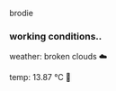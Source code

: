 brodie

<!--weather_start-->
### working conditions..

weather: broken clouds ☁️

temp: 13.87 °C 👕

<!--weather_end-->
